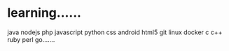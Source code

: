 # learning......
java nodejs php javascript python css android html5 git linux docker c c++ ruby perl go.......
